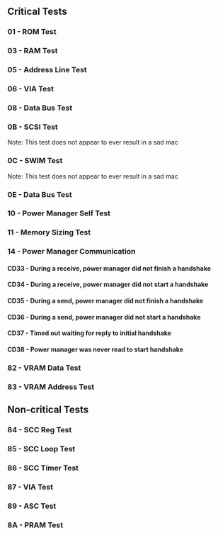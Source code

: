 ## Critical Tests
### 01 - ROM Test
### 03 - RAM Test
### 05 - Address Line Test
### 06 - VIA Test
### 08 - Data Bus Test
### 0B - SCSI Test
Note: This test does not appear to ever result in a sad mac
### 0C - SWIM Test
Note: This test does not appear to ever result in a sad mac
### 0E - Data Bus Test
### 10 - Power Manager Self Test
### 11 - Memory Sizing Test
### 14 - Power Manager Communication
#### CD33 - During a receive, power manager did not finish a handshake
#### CD34 - During a receive, power manager did not start a handshake
#### CD35 - During a send, power manager did not finish a handshake
#### CD36 - During a send, power manager did not start a handshake
#### CD37 - Timed out waiting for reply to initial handshake
#### CD38 - Power manager was never read to start handshake
### 82 - VRAM Data Test
### 83 - VRAM Address Test

## Non-critical Tests
### 84 - SCC Reg Test
### 85 - SCC Loop Test
### 86 - SCC Timer Test
### 87 - VIA Test
### 89 - ASC Test
### 8A - PRAM Test